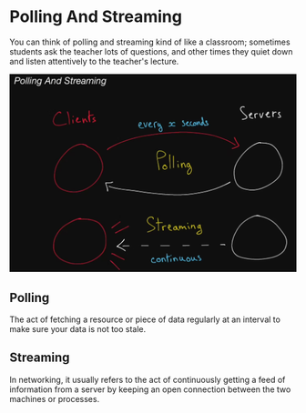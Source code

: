 # Polling And Streaming

  You can think of polling and streaming kind of like a classroom; sometimes students ask the teacher lots of questions, and other times they quiet down and listen attentively to the  teacher's lecture.

![](./polling_and_streaming.PNG)

## Polling

  The act of fetching a resource or piece of data regularly at an interval to
  make sure your data is not too stale.

## Streaming

  In networking, it usually refers to the act of continuously getting a feed of
  information from a server by keeping an open connection between the two
  machines or processes.
